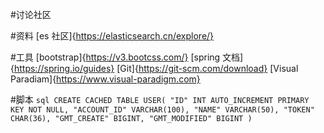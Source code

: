 #讨论社区

#资料
[es 社区]{https://elasticsearch.cn/explore/}


#工具
[bootstrap]{https://v3.bootcss.com/}
[spring 文档]{https://spring.io/guides}
[Git]{https://git-scm.com/download}
[Visual Paradiam]{https://www.visual-paradigm.com}


#脚本
`sql
CREATE CACHED TABLE USER(
    "ID" INT AUTO_INCREMENT PRIMARY KEY NOT NULL,
    "ACCOUNT_ID" VARCHAR(100),
    "NAME" VARCHAR(50),
    "TOKEN" CHAR(36),
    "GMT_CREATE" BIGINT,
    "GMT_MODIFIED" BIGINT
)
`
